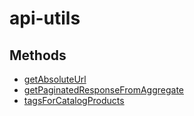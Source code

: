 # api-utils

## Methods

- [getAbsoluteUrl](./getAbsoluteUrl.md)
- [getPaginatedResponseFromAggregate](./getPaginatedResponseFromAggregate.md)
- [tagsForCatalogProducts](./tagsForCatalogProducts.md)
